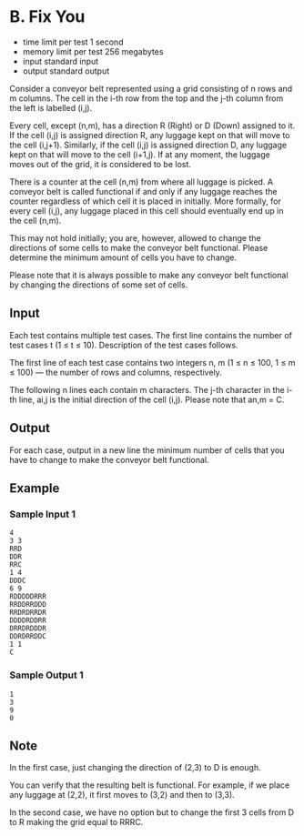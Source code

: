 # B. Fix You

- time limit per test 1 second
- memory limit per test 256 megabytes
- input standard input
- output standard output

Consider a conveyor belt represented using a grid consisting of n rows and m
columns. The cell in the i-th row from the top and the j-th column from the left is labelled (i,j).

Every cell, except (n,m), has a direction R (Right) or D (Down) assigned to it. If the cell (i,j)
is assigned direction R, any luggage kept on that will move to the cell (i,j+1). Similarly, if the cell (i,j)
is assigned direction D, any luggage kept on that will move to the cell (i+1,j). If at any moment, the luggage moves out of the grid, it is considered to be lost.

There is a counter at the cell (n,m) from where all luggage is picked. A conveyor belt is called functional if and only if any luggage reaches the counter regardless of which cell it is placed in initially. More formally, for every cell (i,j), any luggage placed in this cell should eventually end up in the cell (n,m).

This may not hold initially; you are, however, allowed to change the directions of some cells to make the conveyor belt functional. Please determine the minimum amount of cells you have to change.

Please note that it is always possible to make any conveyor belt functional by changing the directions of some set of cells.

## Input

Each test contains multiple test cases. The first line contains the number of test cases t (1 ≤ t ≤ 10). Description of the test cases follows.

The first line of each test case contains two integers n, m (1 ≤ n ≤ 100, 1 ≤ m ≤ 100) — the number of rows and columns, respectively.

The following n
lines each contain m
characters. The j-th character in the i-th line, ai,j
is the initial direction of the cell (i,j). Please note that an,m = C.

## Output

For each case, output in a new line the minimum number of cells that you have to change to make the conveyor belt functional.

## Example

### Sample Input 1

    4
    3 3
    RRD
    DDR
    RRC
    1 4
    DDDC
    6 9
    RDDDDDRRR
    RRDDRRDDD
    RRDRDRRDR
    DDDDRDDRR
    DRRDRDDDR
    DDRDRRDDC
    1 1
    C

### Sample Output 1

    1
    3
    9
    0

## Note

In the first case, just changing the direction of (2,3)
to D is enough.

You can verify that the resulting belt is functional. For example, if we place any luggage at (2,2), it first moves to (3,2) and then to (3,3).

In the second case, we have no option but to change the first 3
cells from D to R making the grid equal to RRRC.
